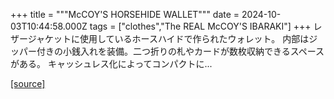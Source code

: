 +++
title = """McCOY'S HORSEHIDE WALLET"""
date = 2024-10-03T10:44:58.000Z
tags = ["clothes","The REAL McCOY'S IBARAKI"]
+++
レザージャケットに使用しているホースハイドで作られたウォレット。 内部はジッパー付きの小銭入れを装備。二つ折りの札やカードが数枚収納できるスペースがある。 キャッシュレス化によってコンパクトに...

[[source]](https://the-realmccoys.ocnk.net/product/614)
